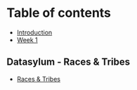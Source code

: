 # Table of contents

* [Introduction](README.md)
* [Week 1](week1.md)

## Datasylum - Races & Tribes

* [Races & Tribes](datasylum-races&tribes/races_tribes.md)
